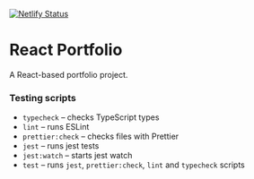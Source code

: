 [![Netlify Status](https://api.netlify.com/api/v1/badges/d28b38e3-7906-4976-be75-9bf274c89b81/deploy-status)](https://app.netlify.com/sites/jaksresume/deploys)


# React Portfolio 

A React-based portfolio project.


### Testing scripts

- `typecheck` – checks TypeScript types
- `lint` – runs ESLint
- `prettier:check` – checks files with Prettier
- `jest` – runs jest tests
- `jest:watch` – starts jest watch
- `test` – runs `jest`, `prettier:check`, `lint` and `typecheck` scripts
